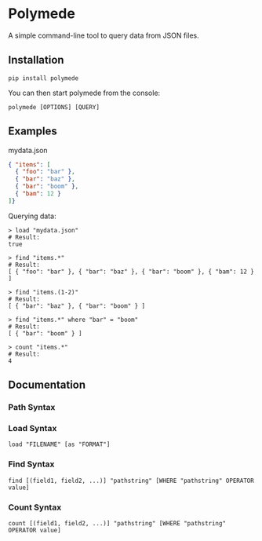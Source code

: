 # Polymede

A simple command-line tool to query data from JSON files.

## Installation

````
pip install polymede
````

You can then start polymede from the console:

````
polymede [OPTIONS] [QUERY]
````

## Examples

mydata.json

```` json
{ "items": [
  { "foo": "bar" },
  { "bar": "baz" },
  { "bar": "boom" },
  { "bam": 12 }
]}
````

Querying data:

```` shell
> load "mydata.json"
# Result:
true

> find "items.*"
# Result:
[ { "foo": "bar" }, { "bar": "baz" }, { "bar": "boom" }, { "bam": 12 } ]

> find "items.(1-2)"
# Result:
[ { "bar": "baz" }, { "bar": "boom" } ]

> find "items.*" where "bar" = "boom"
# Result:
[ { "bar": "boom" } ]

> count "items.*"
# Result:
4
````


## Documentation

### Path Syntax



### Load Syntax

````
load "FILENAME" [as "FORMAT"]
````

### Find Syntax

````
find [(field1, field2, ...)] "pathstring" [WHERE "pathstring" OPERATOR value]
````

### Count Syntax

````
count [(field1, field2, ...)] "pathstring" [WHERE "pathstring" OPERATOR value]
````

